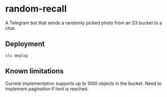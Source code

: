 # random-recall

A Telegram bot that sends a randomly picked photo from an S3 bucket to a chat.

## Deployment

    sls deploy

## Known limitations

Current implementation supports up to 1000 objects in the bucket. Need to implement pagination if limit is reached.
